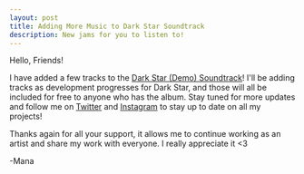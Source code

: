 ```yaml
---
layout: post
title: Adding More Music to Dark Star Soundtrack
description: New jams for you to listen to!
---
```


Hello, Friends!

I have added a few tracks to the [Dark Star (Demo) Soundtrack](https://manadream.bandcamp.com/album/dark-star-demo-original-soundtrack)! I'll be adding tracks as development progresses for Dark Star, and those will all be included for free to anyone who has the album. Stay tuned for more updates and follow me on [Twitter](https://twitter.com/manadream_) and [Instagram](https://instagram.com/manadream.exe) to stay up to date on all my projects! 

Thanks again for all your support, it allows me to continue working as an artist and share my work with everyone. I really appreciate it <3

-Mana
